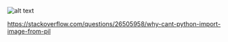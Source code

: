 ![alt text](https://github.com/ahmed4end/T-Rex-Runner-made-in-Python./blob/master/example.gif)

https://stackoverflow.com/questions/26505958/why-cant-python-import-image-from-pil
